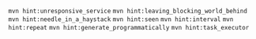 `mvn hint:unresponsive_service`
`mvn hint:leaving_blocking_world_behind`
`mvn hint:needle_in_a_haystack`
`mvn hint:seen`
`mvn hint:interval`
`mvn hint:repeat`
`mvn hint:generate_programmatically`
`mvn hint:task_executor`
